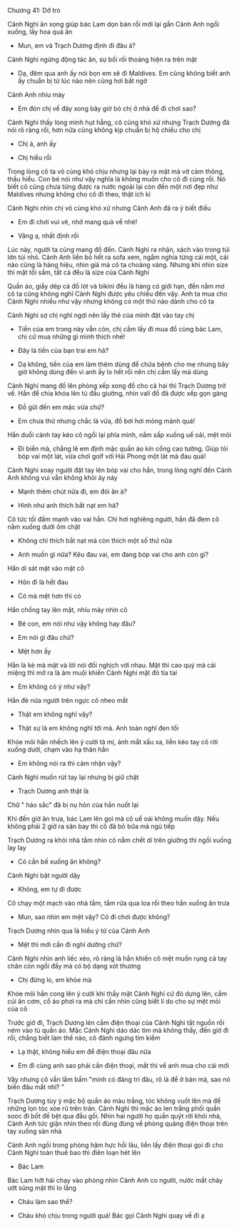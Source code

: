 




Chương 41: Dở trò

Cảnh Nghi ăn xong giúp bác Lam dọn bàn rồi mới lại gần Cảnh Anh ngồi xuống, lấy hoa quả ăn

- Mun, em và Trạch Dương định đi đâu à?

Cảnh Nghi ngừng động tác ăn, sự bối rối thoáng hiện ra trên mặt

- Dạ, đêm qua anh ấy nói bọn em sẽ đi Maldives. Em cũng không biết anh ấy chuẩn bị từ lúc nào nên cũng hơi bất ngờ

Cảnh Anh nhíu mày

- Em đón chị về đây xong bây giờ bỏ chị ở nhà để đi chơi sao?

Cảnh Nghi thấy lòng mình hụt hẫng, cô cũng khó xử nhưng Trạch Dương đã nói rõ ràng rồi, hơn nữa cũng không kịp chuẩn bị hộ chiếu cho chị

- Chị à, anh ấy

- Chị hiểu rồi

Trong lòng cô ta vô cùng khó chịu nhưng lại bày ra mặt mà vờ cảm thông, thấu hiểu. Con bé nói như vậy nghĩa là không muốn cho cô đi cùng rồi. Nó biết cô cũng chưa từng được ra nước ngoài lại còn đến một nơi đẹp như Maldives nhưng không cho cô đi theo, thật ích kỉ

Cảnh Nghi nhìn chị vô cùng khó xử nhưng Cảnh Anh đã ra ý biết điều

- Em đi chơi vui vẻ, nhớ mang quà về nhé!

- Vâng ạ, nhất định rồi

Lúc này, người ta cũng mang đồ đến. Cảnh Nghi ra nhận, xách vào trong túi lớn túi nhỏ. Cảnh Anh liền bỏ hết ra sofa xem, ngắm nghía từng cái một, cái nào cũng là hàng hiệu, nhìn giá mà cô ta choáng váng. Nhưng khi nhìn size thì mặt tối sầm, tất cả đều là size của Cảnh Nghi

Quần áo, giầy dép cả đồ lót và bikini đều là hàng có giới hạn, đến nằm mơ cô ta cũng không nghĩ Cảnh Nghi được yêu chiều đến vậy. Anh ta mua cho Cảnh Nghi nhiều như vậy nhưng không có một thứ nào dành cho cô ta

Cảnh Nghi sợ chị nghĩ ngợi nên lấy thẻ của mình đặt vào tay chị

- Tiền của em trong này vẫn còn, chị cầm lấy đi mua đồ cùng bác Lam, chị cứ mua những gì mình thích nhé!

- Đây là tiền của bạn trai em hả?

- Dạ không, tiền của em làm thêm dùng để chữa bệnh cho mẹ nhưng bây giờ không dùng đến vì anh ấy lo hết rồi nên chị cầm lấy mà dùng

Cảnh Nghi mang đồ lên phòng xếp xong đồ cho cả hai thì Trạch Dương trở về. Hắn để chìa khóa lên tủ đầu giường, nhìn vali đồ đã được xếp gọn gàng

- Đồ gửi đến em mặc vừa chứ?

- Em chưa thử nhưng chắc là vừa, đồ bơi hơi mỏng mảnh quá!

Hắn duỗi cánh tay kéo cô ngồi lại phía mình, nằm sấp xuống uể oải, mệt mỏi

- Đi biển mà, chẳng lẽ em định mặc quần áo kín cổng cao tường. Giúp tôi bóp vai một lát, vừa chơi golf với Hải Phong một lát mà đau quá!

Cảnh Nghi xoay người đặt tay lên bóp vai cho hắn, trong lòng nghĩ đến Cảnh Anh không vui vẫn không khỏi áy náy

- Mạnh thêm chút nữa đi, em đói ăn à?

- Hình như anh thích bắt nạt em hả?

Cô tức tối đấm mạnh vào vai hắn. Chỉ hơi nghiêng người, hắn đã đem cô nằm xuống dưới ôm chặt

- Không chỉ thích bắt nạt mà còn thích một số thứ nữa

- Anh muốn gì nữa? Kêu đau vai, em đang bóp vai cho anh còn gì?

Hắn dí sát mặt vào mặt cô

- Hôn đi là hết đau

- Có mà mệt hơn thì có

Hắn chống tay lên mặt, nhíu mày nhìn cô

- Bé con, em nói như vậy không hay đâu?

- Em nói gì đâu chứ?

- Mệt hơn ấy

Hắn là kẻ mà mặt và lời nói đối nghịch với nhau. Mặt thì cao quý mà cái miệng thì mở ra là ám muội khiến Cảnh Nghi mặt đỏ tía tai

- Em không có ý như vậy?

Hắn đè nửa người trên ngực cô nheo mắt

- Thật em không nghĩ vậy?

- Thật sự là em không nghĩ tới mà. Anh toàn nghĩ đen tối

Khóe môi hắn nhếch lên ý cười tà mị, ánh mắt xấu xa, liền kéo tay cô rời xuống dưới, chạm vào hạ thân hắn

- Em không nói ra thì cảm nhận vậy?

Cảnh Nghi muốn rút tay lại nhưng bị giữ chặt

- Trạch Dương anh thật là

Chữ " háo sắc" đã bị nụ hôn của hắn nuốt lại

Khi đến giờ ăn trưa, bác Lam lên gọi mà cô uể oải không muốn dậy. Nếu không phải 2 giờ ra sân bay thì cô đã bỏ bữa mà ngủ tiếp

Trạch Dương ra khỏi nhà tắm nhìn cô nằm chết dí trên giường thì ngồi xuống lay lay

- Có cần bế xuống ăn không?

Cảnh Nghi bật người dậy

- Không, em tự đi được

Cô chạy một mạch vào nhà tắm, tắm rửa qua loa rồi theo hắn xuống ăn trưa

- Mun, sao nhìn em mệt vậy? Có đi chơi được không?

Trạch Dương nhìn qua là hiểu ý tứ của Cảnh Anh

- Mệt thì mới cần đi nghỉ dưỡng chứ?

Cảnh Nghi nhìn anh liếc xéo, rõ ràng là hắn khiến cô mệt muốn rụng cả tay chân còn ngồi đấy mà có bộ dạng xót thương

- Chị đừng lo, em khỏe mà

Khóe môi hắn cong lên ý cười khi thấy mặt Cảnh Nghi cứ đỏ dựng lên, cắm cúi ăn cơm, cổ áo phơi ra mà chỉ cần nhìn cũng biết lí do cho sự mệt mỏi của cô

Trước giờ đi, Trạch Dương lén cầm điện thoại của Cảnh Nghi tắt nguồn rồi ném vào tủ quần áo. Mặc Cảnh Nghi dáo dác tìm mà không thấy, đến giờ đi rồi, chẳng biết làm thế nào, cô đành ngưng tìm kiếm

- Lạ thật, không hiểu em để điện thoại đâu nữa

- Em đi cùng anh sao phải cần điện thoại, mất thì về anh mua cho cái mới

Vậy nhưng cô vẫn lẩm bẩm "mình có đãng trí đâu, rõ là để ở bàn mà, sao nó biến đâu mất nhỉ? "

Trạch Dương tùy ý mặc bộ quần áo màu trắng, tóc không vuốt lên mà để những lọn tóc xòe rũ trên trán. Cảnh Nghi thì mặc áo len trắng phối quần sooc đi bốt đế bệt qua đầu gối. Nhìn hai người họ quấn quýt rời khỏi nhà, Cảnh Anh tức giận nhìn theo rồi đùng đùng về phòng quăng điện thoại trên tay xuống sàn nhà

Cảnh Anh ngồi trong phòng hậm hực hồi lâu, liền lấy điện thoại gọi đi cho Cảnh Nghi toàn thuê bao thì điên loạn hét lên

- Bác Lam

Bác Lam hớt hải chạy vào phòng nhìn Cảnh Anh co người, nước mắt chảy ướt sũng mặt thì lo lắng

- Cháu làm sao thế?

- Cháu khó chịu trong người quá! Bác gọi Cảnh Nghi quay về đi ạ




